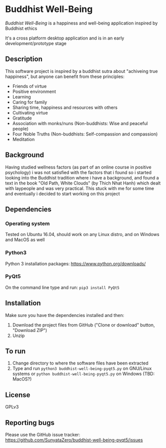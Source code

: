 # Buddhist Well-Being

*Buddhist Well-Being* is a happiness and well-being application inspired by Buddhist ethics

It's a cross platform desktop application and is in an early development/prototype stage

## Description

This software project is inspired by a buddhist sutra about "achiveing true happiness", but anyone can benefit from these principles:

* Friends of virtue
* Positive environment
* Learning
* Caring for family
* Sharing time, happiness and resources with others
* Cultivating virtue
* Gratitude
* Association with monks/nuns (Non-buddhists: Wise and peaceful people)
* Four Noble Truths (Non-buddhists: Self-compassion and compassion)
* Meditation

## Background

Having studied wellness factors (as part of an online course in positive psychology) i was not satisfied with the factors that i found so i started looking into the Buddhist tradition where i have a background, and found a text in the book "Old Path, White Clouds" (by Thich Nhat Hanh) which dealt with laypeople and was very practical. This stuck with me for some time and eventually i decided to start working on this project

## Dependencies

### Operating system

Tested on Ubuntu 16.04, should work on any Linux distro, and on Windows and MacOS as well

### Python3

Python 3 installation packages: https://www.python.org/downloads/

### PyQt5

On the command line type and run: `pip3 install PyQt5`

## Installation

Make sure you have the dependencies installed and then:

1. Download the project files from GitHub ("Clone or download" button, "Download ZIP")
2. Unzip

## To run

1. Change directory to where the software files have been extracted
2. Type and run `python3 buddhist-well-being-pyqt5.py` on GNU/Linux systems or `python buddhist-well-being-pyqt5.py` on Windows (TBD: MacOS?)

## License

GPLv3

## Reporting bugs

Please use the GitHub issue tracker: https://github.com/SunyataZero/buddhist-well-being-pyqt5/issues
